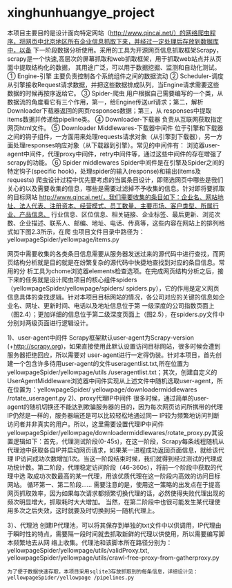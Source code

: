 # xinghunhuangye_project
  本项目主要目的是设计面向特定网站（http://www.qincai.net/）的网络爬虫程序，将网页中北京地区所有企业信息抓取下来，并经过一定处理后存放到数据库中，以备
下一阶段数据分析使用。采用的工具为开源网页信息抓取框架Scrapy，scrapy是一个快速,高层次的屏幕抓取和web抓取框架，用于抓取web站点并从页面中提取结构化的数据，
其用途广泛，可以用于数据挖掘、监测和自动化测试。
① Engine-引擎
主要负责控制各个系统组件之间的数据流动
② Scheduler-调度
从引擎接收Request请求数据，并把这些数据排成队列，当Engine请求需要这些数据的时候再按序返给它。
③ Spider-爬虫
	用户根据自己需要编写的一个类，从数据流的角度看它有三个作用，第一，给Engine传送url请求；第二，解析Downloader下载器返回的网页responses数据；第三，从
responses中提取items数据并传递给pipeline类。
④ Downloader-下载器
	负责从互联网获取指定网页html文件。
⑤  Downloader Middlewares-下载器中间件
	位于引擎和下载器之间的钩子组件，一方面用来处理requests请求对象（从引擎到下载器），另一方面处理responses响应对象（从下载器到引擎）。常见的中间件有：
浏览器user-agent中间件，代理proxy中间件，retry中间件等，通过这些中间件的存在增强了scrapy的功能。
⑥ Spider middlewares
Spider中间件是在引擎及Spider之间的特定钩子(specific hook)，处理spider的输入(response)和输出(items及requests)
爬虫设计过程中优先要考虑的当属条目设计，即筛选网页中哪些是我们关心的以及需要收集的信息，哪些是需要过滤掉不予收集的信息。针对即将要抓取的目标网站
http://www.qincai.net/，我们需要收集的条目如下：企业名、网站地址、法人代表、注册资本、经营模式、员工数量、主要市场、客户类型、所属行业、产品信息、
行业信息、区位信息、相关链接、企业标签、最后更新、浏览次数、企业描述、联系人、邮编、地址、电话、传真等，这些内容在网站上的排列格式如下图2.3所示，在爬
虫项目文件目录中路径为：yellowpageSpider/yellowpage/items.py
 
网页中需要收集的各类条目信息需要从服务器发送过来的源代码中进行查找，而网页结构分析就是目的就是在纷繁复杂的源代码中快捷地查找到对应的条目信息。常用的分
析工具为chome浏览器elements检查选项。在完成网页结构分析之后，接下来的任务就是设计爬虫项目的核心组件spiders（yellowpageSpider/yellowpage/spiders/
spiders.py），它的作用是定义网页信息具体的查找逻辑。针对本项目目标网站的情况，各公司对应的关键的信息如企业名、网址、更新时间、电话以及地址信息位于第
一级深度的公司指数页面上（图2.4）；更加详细的信息位于第二级深度页面上（图2.5），在spiders.py文件中分别对两级页面进行逻辑设计。
 
1)、user-agent中间件
	Scrapy框架默认user-agent为Scrapy-version (+http://scrapy.org)，如果直接使用此默认设置访问目标网站，很多时候会遭到服务器拒绝回应，所以需要对
  user-agent进行一定得伪装。针对本项目，首先创建一个包含许多待用user-agent的文件useragentlist.txt,所在位置为yellowpageSpider/yellowpage/utils 
  /useragentlist.txt；其次，创建自定义的UserAgentMiddleware浏览器中间件实现从上述文件中随机选取user-agent，所在位置为：yellowpageSpider/
  yellowpage/downloadermiddlewares /rotate_useragent.py
2)、proxy代理IP中间件
	很多时候，通过简单的user-agent的随机切换还不能达到欺骗服务器的目的，因为每次网页访问所携带的代理IP仍然是一样的，服务器端还是可以比较轻松地通过同一
IP较为频繁地访问判断访问者并非真实的用户。所以，这里需要设置代理IP中间件yellowpageSpider/yellowpage/downloadermiddlewares/rotate_proxy.py其设
置逻辑如下：首先，代理测试阶段(0-45s)，在这一阶段，Scrapy每条线程随机从代理池中获取各自IP并启动网页请求，如果某一进程成功返回页面信息，就给该代理
IP访问成功次数增加1次。当这一阶段结束时候，我们就得到经过测试的代理成功统计数。第二阶段，代理稳定访问阶段（46-360s），将前一个阶段中获取的代理中选
取成功次数最高的某一代理，用该优质代理在这一阶段内高效的访问目标网站。	循环第一、第二阶段……
需要注意的是，使用这一策略的出发点在于提高网页抓取效率，因为如果每次请求都频繁切换代理的话，必然使得失败代理出现的频次明显增大，抓取耗时大大增加。
当然，在第二阶段中也很可能发生某代理使用多次之后失效，这时就要及时切换到另一随机代理上。

3）、代理池
	创建IP代理池，可以将其保存到单独的txt文件中以供调用，IP代理由于瞬时性的特点，需要隔一段时间就去抓取新鲜的代理以供使用，所以需要编写脚本频繁地去从网
络上收集。代理池和该脚本所在路径分别为：yellowpageSpider/yellowpage/utils/validProxy.txt,
yellowpageSpider/yellowpage/utils/crawl-free-proxy-from-gatherproxy.py

	为了便于数据快速存取，本项目采用sqlite3存放抓取到的每条信息，详细设计见：yellowpageSpider/yellowpage /pipelines.py
